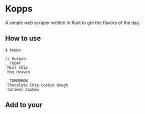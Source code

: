 # Kopps

A simple web scraper written in Rust to get the flavors of the day.

## How to use

``` shell
$ kopps

// Output:
__TODAY__
 Mint Chip
 Hog Heaven

__TOMORROW__
 Chocolate Chip Cookie Dough
 Caramel Cashew
```

## Add to your
